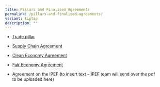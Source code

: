 ```yaml
---
title: Pillars and Finalised Agreements
permalink: /pillars-and-finalised-agreements/
variant: tiptap
description: ""
---
```

<ul>
<li>
<p><a href="https://master.d2wnxy28hw957.amplifyapp.com/trade-pillar/" rel="noopener noreferrer nofollow" target="_blank">Trade pillar</a> 
</p>
</li>
<li>
<p><a href="https://master.d2wnxy28hw957.amplifyapp.com/supply-chain-agreement/" rel="noopener noreferrer nofollow" target="_blank">Supply Chain Agreement</a>
</p>
</li>
<li>
<p><a href="https://master.d2wnxy28hw957.amplifyapp.com/clean-economy-agreement/" rel="noopener noreferrer nofollow" target="_blank">Clean Economy Agreement</a>
</p>
</li>
<li>
<p><a href="https://master.d2wnxy28hw957.amplifyapp.com/fair-economy-agreement/" rel="noopener noreferrer nofollow" target="_blank">Fair Economy Agreement</a>
</p>
</li>
<li>
<p>Agreement on the IPEF (to insert text – IPEF team will send over the pdf
to be uploaded here)</p>
</li>
</ul>
<p></p>